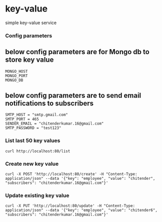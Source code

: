 # key-value
simple key-value service

### Config parameters
## below config parameters are for Mongo db to store key value
```
MONGO_HOST
MONGO_PORT
MONGO_DB
```
## below config parameters are to send email notifications to subscribers
```
SMTP_HOST = "smtp.gmail.com"
SMTP_PORT = 465
SENDER_EMAIL = "chitenderkumar.16@gmail.com"
SMTP_PASSWORD = "test123"
```
### List last 50 key values
```
curl http://localhost:80/list
```

### Create new key value 
```
curl -X POST 'http://localhost:80/create' -H "Content-Type: application/json" --data '{"key": "employee", "value": "chitender", "subscribers": "chitenderkumar.16@gmail.com"}'
```
### Update existing key value
```
curl -X PUT 'http://localhost:80/update' -H "Content-Type: application/json" --data '{"key": "employee", "value": "chitender6", "subscribers": "chitenderkumar.16@gmail.com"}'
```